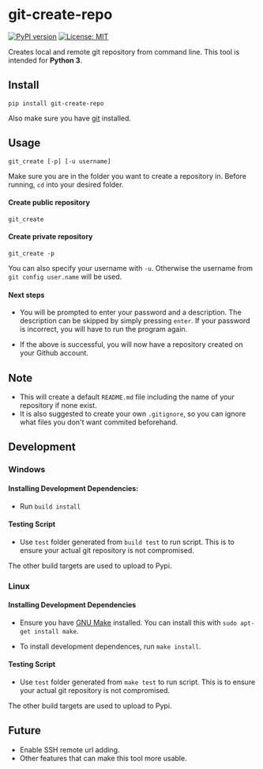 # git-create-repo

[![PyPI version](https://badge.fury.io/py/git-create-repo.svg)](https://badge.fury.io/py/git-create-repo)
[![License: MIT](https://img.shields.io/badge/License-MIT-yellow.svg)](https://opensource.org/licenses/MIT)

Creates local and remote git repository from command line. This tool is intended for **Python 3**.

## Install

`pip install git-create-repo`

Also make sure you have [git](https://git-scm.com/downloads) installed. 

## Usage

`git_create [-p] [-u username]`

Make sure you are in the folder you want to create a repository in. Before running, `cd` into your desired folder. 

#### Create public repository

`git_create`

#### Create private repository

`git_create -p`

You can also specify your username with `-u`. Otherwise the username from `git config user.name` will be used. 

#### Next steps

* You will be prompted to enter your password and a description. The description can be skipped by simply pressing `enter`. If your password is incorrect, you will have to run the program again.

* If the above is successful, you will now have a repository created on your Github account. 

## Note

* This will create a default `README.md` file including the name of your repository if none exist. 
* It is also suggested to create your own `.gitignore`, so you can ignore what files you don't want commited beforehand. 

## Development

### Windows

#### Installing Development Dependencies:

* Run `build install`

#### Testing Script

* Use `test` folder generated from `build test` to run script. This is to ensure your actual git repository is not compromised. 

The other build targets are used to upload to Pypi. 

### Linux

#### Installing Development Dependencies

* Ensure you have [GNU Make](https://www.gnu.org/software/make/) installed. You can install this with `sudo apt-get install make`. 

* To install development dependences, run `make install`.

#### Testing Script

* Use `test` folder generated from `make test` to run script. This is to ensure your actual git repository is not compromised. 

The other build targets are used to upload to Pypi. 

## Future
* Enable SSH remote url adding. 
* Other features that can make this tool more usable. 